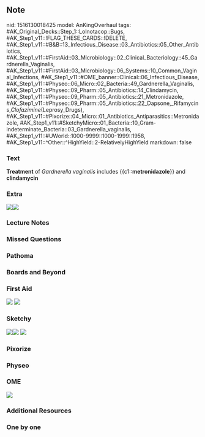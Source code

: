 ## Note
nid: 1516130018425
model: AnKingOverhaul
tags: #AK_Original_Decks::Step_1::Lolnotacop::Bugs, #AK_Step1_v11::!FLAG_THESE_CARDS::!DELETE, #AK_Step1_v11::#B&B::13_Infectious_Disease::03_Antibiotics::05_Other_Antibiotics, #AK_Step1_v11::#FirstAid::03_Microbiology::02_Clinical_Bacteriology::45_Gardnerella_Vaginalis, #AK_Step1_v11::#FirstAid::03_Microbiology::06_Systems::10_Common_Vaginal_Infections, #AK_Step1_v11::#OME_banner::Clinical::06_Infectious_Disease, #AK_Step1_v11::#Physeo::06_Micro::02_Bacteria::49_Gardnerella_Vaginalis, #AK_Step1_v11::#Physeo::09_Pharm::05_Antibiotics::14_Clindamycin, #AK_Step1_v11::#Physeo::09_Pharm::05_Antibiotics::21_Metronidazole, #AK_Step1_v11::#Physeo::09_Pharm::05_Antibiotics::22_Dapsone,_Rifamycins,_Clofazimine_(Leprosy_Drugs), #AK_Step1_v11::#Pixorize::04_Micro::01_Antibiotics_Antiparasitics::Metronidazole, #AK_Step1_v11::#SketchyMicro::01_Bacteria::10_Gram-indeterminate_Bacteria::03_Gardnerella_vaginalis, #AK_Step1_v11::#UWorld::1000-9999::1000-1999::1958, #AK_Step1_v11::^Other::^HighYield::2-RelativelyHighYield
markdown: false

### Text
<b>Treatment</b> of <i>Gardnerella vaginalis</i> includes
{{c1::<b>metronidazole</b>}} and <b>clindamycin</b>

### Extra
<img src="paste-7267084665315.jpg"><img src=
"paste-9208409883024.jpg">

### Lecture Notes


### Missed Questions


### Pathoma


### Boards and Beyond


### First Aid
<img src="tmpjlmxwhxz.png"> <img src="tmpej6_n0mw.png">

### Sketchy
<img src="7620DA04-4CF5-4F7A-ACB5-657402C9CE9C.jpg"><img src=
"paste-193642895507459.jpg"> <img src=
"paste-3eaffa3feb31ad79bbab6ce9caf2f8dd1ce0ad67.png">

### Pixorize


### Physeo


### OME
<div class="ome-widget">
  <a href=
  "https://onlinemeded.org/spa/infectious-disease?ref=anki"><img src="_OME_AnkiFlashcards_Topic_3.png"></a>
</div>

### Additional Resources


### One by one


